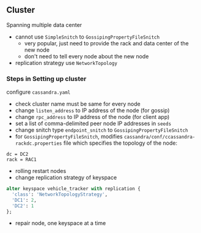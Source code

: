 ## Cluster

Spanning multiple data center

- cannot use `SimpleSnitch` to `GossipingPropertyFileSnitch`
  - very popular, just need to provide the rack and data center of the new node
  - don't need to tell every node about the new node
- replication strategy use `NetworkTopology`

### Steps in Setting up cluster

configure `cassandra.yaml`

- check cluster name must be same for every node
- change `listen_address` to IP address of the node (for gossip)
- change `rpc_address` to IP address of the node (for client app)
- set a list of comma-delimited peer node IP addresses in `seeds`
- change snitch type `endpoint_snitch` to `GossipingPropertyFileSnitch`
- for `GossipingPropertyFileSnitch`, modifies `cassandra/conf/ccassandra-rackdc.properties` file which specifies the topology of the node:

```
dc = DC2
rack = RAC1
```

- rolling restart nodes
- change replication strategy of keyspace

```sql
alter keyspace vehicle_tracker with replication {
  'class': 'NetworkTopologyStrategy',
  'DC1': 2,
  'DC2': 1
};
```

- repair node, one keyspace at a time
